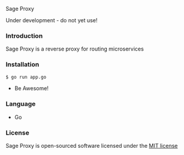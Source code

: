 Sage Proxy

Under development - do not yet use!

### Introduction
Sage Proxy is a reverse proxy for routing microservices

### Installation
```sh
$ go run app.go
```
- Be Awesome!

### Language
 - Go

### License

Sage Proxy is open-sourced software licensed under the [MIT license](http://opensource.org/licenses/MIT)

